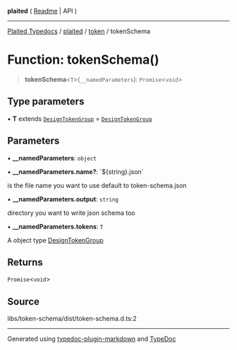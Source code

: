 **plaited** ( [Readme](../../README.md) \| API )

***

[Plaited Typedocs](../../../modules.md) / [plaited](../../modules.md) / [token](../README.md) / tokenSchema

# Function: tokenSchema()

> **tokenSchema**\<`T`\>(`__namedParameters`): `Promise`\<`void`\>

## Type parameters

▪ **T** extends [`DesignTokenGroup`](../interfaces/DesignTokenGroup.md) = [`DesignTokenGroup`](../interfaces/DesignTokenGroup.md)

## Parameters

▪ **\_\_namedParameters**: `object`

▪ **\_\_namedParameters.name?**: \`${string}.json\`

is the file name you want to use default to token-schema.json

▪ **\_\_namedParameters.output**: `string`

directory you want to write json schema too

▪ **\_\_namedParameters.tokens**: `T`

A object type [DesignTokenGroup](../interfaces/DesignTokenGroup.md)

## Returns

`Promise`\<`void`\>

## Source

libs/token-schema/dist/token-schema.d.ts:2

***

Generated using [typedoc-plugin-markdown](https://www.npmjs.com/package/typedoc-plugin-markdown) and [TypeDoc](https://typedoc.org/)
